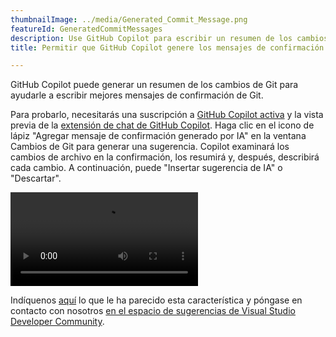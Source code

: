 ```yaml
---
thumbnailImage: ../media/Generated_Commit_Message.png
featureId: GeneratedCommitMessages
description: Use GitHub Copilot para escribir un resumen de los cambios de Git para que se confirmen en el repositorio.
title: Permitir que GitHub Copilot genere los mensajes de confirmación de Git

---
```


GitHub Copilot puede generar un resumen de los cambios de Git para ayudarle a escribir mejores mensajes de confirmación de Git.

Para probarlo, necesitarás una suscripción a [GitHub Copilot activa](https://github.com/features/copilot?utm_source=vscom&utm_medium=hero&utm_campaign=cta-get#pricing) y la vista previa de la [extensión de chat de GitHub Copilot](https://marketplace.visualstudio.com/items?itemName=VisualStudioExptTeam.VSGitHubCopilot). Haga clic en el icono de lápiz "Agregar mensaje de confirmación generado por IA" en la ventana Cambios de Git para generar una sugerencia. Copilot examinará los cambios de archivo en la confirmación, los resumirá y, después, describirá cada cambio. A continuación, puede "Insertar sugerencia de IA" o "Descartar".

![Mensajes de confirmación generados](../media/AI_Generated_Commit.mp4 "Mensajes de confirmación generados")

Indíquenos [aquí](https://aka.ms/AICommitMessages) lo que le ha parecido esta característica y póngase en contacto con nosotros [en el espacio de sugerencias de Visual Studio Developer Community](https://developercommunity.visualstudio.com/t/Share-your-feedback-and-suggestions-for-/10521111).

